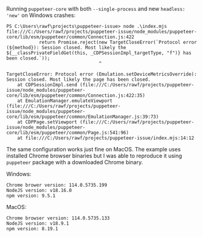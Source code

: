 Running `puppeteer-core` with both `--single-process` and new `headless: 'new'` on Windows crashes:

```
PS C:\Users\rawf\projects\puppeteer-issue> node .\index.mjs
file:///C:/Users/rawf/projects/puppeteer-issue/node_modules/puppeteer-core/lib/esm/puppeteer/common/Connection.js:422
            return Promise.reject(new TargetCloseError(`Protocol error (${method}): Session closed. Most likely the ${__classPrivateFieldGet(this, _CDPSessionImpl_targetType, "f")} has been closed.`));
                                  ^

TargetCloseError: Protocol error (Emulation.setDeviceMetricsOverride): Session closed. Most likely the page has been closed.
    at CDPSessionImpl.send (file:///C:/Users/rawf/projects/puppeteer-issue/node_modules/puppeteer-core/lib/esm/puppeteer/common/Connection.js:422:35)
    at EmulationManager.emulateViewport (file:///C:/Users/rawf/projects/puppeteer-issue/node_modules/puppeteer-core/lib/esm/puppeteer/common/EmulationManager.js:39:73)
    at CDPPage.setViewport (file:///C:/Users/rawf/projects/puppeteer-issue/node_modules/puppeteer-core/lib/esm/puppeteer/common/Page.js:541:96)
    at file:///C:/Users/rawf/projects/puppeteer-issue/index.mjs:14:12
```

The same configuration works just fine on MacOS. The example uses installed Chrome browser binaries but I was able to reproduce it using `puppeteer` package with a downloaded Chrome binary.

Windows:
```
Chrome brower version: 114.0.5735.199
NodeJS version: v18.16.0
npm version: 9.5.1
```

MacOS:
```
Chrome browser version: 114.0.5735.133
NodeJS version: v18.9.1
npm version: 8.19.1
```
